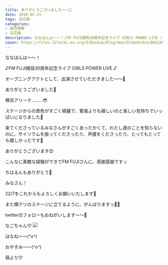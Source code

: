 ```yaml
---
title: ありがとうございました〜〜💓
date: 2018-05-23
tags: 涼花萌
categories: 
- 成员博客
- 涼花萌
description: ななばんは〜〜！♪FM FUJI開局30周年記念ライブ GIRLS POWER LIVE ♪オープニングアクトとして、出演させていただきました〜〜🤗ありがとうございました🤗...
cover: https://files.227wiki.eu.org/d/Backup/Blog/moe/5510e9c9cec0012d599ba32b16f7b.jpg 
---
```








ななばんは〜〜！




♪FM FUJI開局30周年記念ライブ 
GIRLS POWER LIVE ♪




オープニングアクトとして、出演させていただきました〜〜🤗




ありがとうございました🤗






横浜アリーナ………😳




ステージからの景色がすごく綺麗で、緊張よりも嬉しいのと楽しい気持ちでいっぱいになりました💓








来てくださっているみなさんがすごくあったかくて、わたし達のことを知らないのに、サイリウムを振ってくださったり、声援をくださったり、とってもとっても嬉しかったです💓



ありがとうございます😊







こんなに素敵な経験ができてFM FUJIさんに、感謝感謝です☺️




ちはるんもありがとう💓









みなさん！


22/7をこれからもよろしくお願いいたします💓





また横アリのステージに立てるように、がんばりますっ💪🏻







twitterのフォローもおねがいします〜〜💓












なごちゃん♡
![](https://files.227wiki.eu.org/d/Backup/Blog/moe/5510e9c9cec0012d599ba32b16f7b.jpg)












ほなね〜〜(*^o^*)

おやすみ〜〜(*^o^*)





萌より♡


